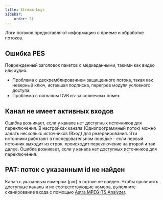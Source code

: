 ```yaml
---
title: Stream Logs
sidebar:
    order: 21
---
```


Логи потоков предоставляют информацию о приеме и обработке потоков.

## Ошибка PES

Поврежденный заголовок пакетов с медиаданными, такими как видео или аудио.

- Проблема с дескремблированием защищенного потока, такая как неверный ключ, истекшая подписка, перегрев модуля условного доступа
- Проблема с сигналом DVB из-за солнечных помех

## Канал не имеет активных входов

Ошибка возникает, если у канала нет доступных источников для переключения.
В настройках канала (Однопрограммный поток) можно задать несколько источников (Вход) для резервирования. Эти источники работают в последовательном порядке - если первый источник выходит из строя, происходит переключение на второй и так далее. Ошибка возникает, если у канала нет доступных источников для переключения.

## PAT: поток с указанным id не найден

Канал с указанным номером (pnr) в потоке не найден. Чтобы проверить доступные каналы и их соответствующие номера, выполните сканирование входа с помощью [Astra MPEG-TS Analyzer](/en/articles/tools-and-utilities/astra-mpeg-ts-analyzer/).